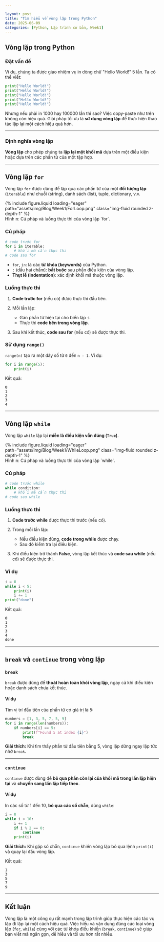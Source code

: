 ```yaml
---

layout: post
title: "Tìm hiểu về vòng lặp trong Python"
date: 2025-06-09
categories: [Python, Lập trình cơ bản, Week1]
---
```


## Vòng lặp trong Python

### Đặt vấn đề

Ví dụ, chúng ta được giao nhiệm vụ in dòng chữ "Hello World!" 5 lần. Ta có thể viết:

```python
print("Hello World!")
print("Hello World!")
print("Hello World!")
print("Hello World!")
print("Hello World!")
```

Nhưng nếu phải in 1000 hay 100000 lần thì sao? Việc copy-paste như trên không còn hiệu quả. Giải pháp tối ưu là **sử dụng vòng lặp** để thực hiện thao tác lặp lại một cách hiệu quả hơn.

---

### Định nghĩa vòng lặp

**Vòng lặp** cho phép chúng ta **lặp lại một khối mã** dựa trên một điều kiện hoặc dựa trên các phần tử của một tập hợp.

---

## Vòng lặp `for`

Vòng lặp `for` được dùng để lặp qua các phần tử của một **đối tượng lặp** (`iterable`) như chuỗi (string), danh sách (list), tuple, dictionary, v.v.

<div class="row mt-3">
    <div class="col-full mt-3 mt-md-0">
        {% include figure.liquid loading="eager" path="assets/img/Blog/Week1/ForLoop.png" class="img-fluid rounded z-depth-1" %}
    </div>
</div>
<div class="caption">
    Hình n: Cú pháp và luồng thực thi của vòng lặp `for`.
</div>

### Cú pháp

```python
# code trước for
for i in iterable:
    # khối mã cần thực thi
# code sau for
```

* `for`, `in`: là các **từ khóa (keywords)** của Python.
* `:` (dấu hai chấm): **bắt buộc** sau phần điều kiện của vòng lặp.
* **Thụt lề (indentation)**: xác định khối mã thuộc vòng lặp.

### Luồng thực thi

1. **Code trước for** (nếu có) được thực thi đầu tiên.
2. Mỗi lần lặp:

   * Gán phần tử hiện tại cho biến lặp `i`.
   * Thực thi **code bên trong vòng lặp**.
3. Sau khi kết thúc, **code sau for** (nếu có) sẽ được thực thi.

### Sử dụng `range()`

`range(n)` tạo ra một dãy số từ `0` đến `n - 1`. Ví dụ:

```python
for i in range(5):
    print(i)
```

Kết quả:

```
0
1
2
3
4
```

---

## Vòng lặp `while`

Vòng lặp `while` lặp lại **miễn là điều kiện vẫn đúng (`True`)**.

<div class="row mt-3">
    <div class="col-full mt-3 mt-md-0">
        {% include figure.liquid loading="eager" path="assets/img/Blog/Week1/WhileLoop.png" class="img-fluid rounded z-depth-1" %}
    </div>
</div>
<div class="caption">
    Hình n: Cú pháp và luồng thực thi của vòng lặp `while`.
</div>

### Cú pháp

```python
# code trước while
while condition:
    # khối mã cần thực thi
# code sau while
```

### Luồng thực thi

1. **Code trước while** được thực thi trước (nếu có).
2. Trong mỗi lần lặp:

   * Nếu điều kiện đúng, **code trong while** được chạy.
   * Sau đó kiểm tra lại điều kiện.
3. Khi điều kiện trở thành **False**, vòng lặp kết thúc và **code sau while** (nếu có) sẽ được thực thi.

### Ví dụ

```python
i = 0
while i < 5:
    print(i)
    i += 1
print("done")
```

Kết quả:

```
0
1
2
3
4
done
```

---

## `break` và `continue` trong vòng lặp

### `break`

`break` được dùng để **thoát hoàn toàn khỏi vòng lặp**, ngay cả khi điều kiện hoặc danh sách chưa kết thúc.

#### Ví dụ

Tìm vị trí đầu tiên của phần tử có giá trị là 5:

```python
numbers = [1, 3, 5, 7, 5, 9]
for i in range(len(numbers)):
    if numbers[i] == 5:
        print(f"Found 5 at index {i}")
        break
```

**Giải thích:** Khi tìm thấy phần tử đầu tiên bằng 5, vòng lặp dừng ngay lập tức nhờ `break`.

---

### `continue`

`continue` được dùng để **bỏ qua phần còn lại của khối mã trong lần lặp hiện tại** và **chuyển sang lần lặp tiếp theo**.

#### Ví dụ

In các số từ 1 đến 10, **bỏ qua các số chẵn**, dùng `while`:

```python
i = 0
while i < 10:
    i += 1
    if i % 2 == 0:
        continue
    print(i)
```

**Giải thích:** Khi gặp số chẵn, `continue` khiến vòng lặp bỏ qua lệnh `print(i)` và quay lại đầu vòng lặp.

Kết quả:

```
1
3
5
7
9
```

---

## Kết luận

Vòng lặp là một công cụ rất mạnh trong lập trình giúp thực hiện các tác vụ lặp đi lặp lại một cách hiệu quả. Việc hiểu và vận dụng đúng các loại vòng lặp (`for`, `while`) cùng với các từ khóa điều khiển (`break`, `continue`) sẽ giúp bạn viết mã ngắn gọn, dễ hiểu và tối ưu hơn rất nhiều.
